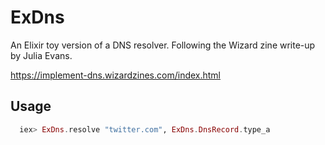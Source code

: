 # ExDns

An Elixir toy version of a DNS resolver. Following the Wizard zine write-up by Julia Evans.

https://implement-dns.wizardzines.com/index.html

## Usage

```elixir
  iex> ExDns.resolve "twitter.com", ExDns.DnsRecord.type_a
```